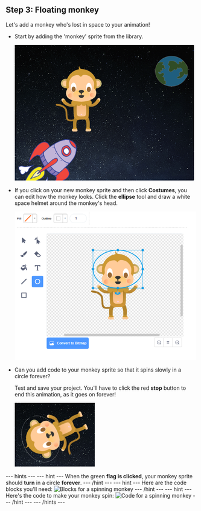 ## Step 3: Floating monkey

Let's add a monkey who's lost in space to your animation!

+ Start by adding the 'monkey' sprite from the library.

	![Adding a monkey sprite](images/space-monkey-sprite.png)

+ If you click on your new monkey sprite and then click **Costumes**, you can edit how the monkey looks. Click the **ellipse** tool and draw a white space helmet around the monkey's head.

	![Monkey space helmet](images/space-monkey-edit.png)

+ Can you add code to your monkey sprite so that it spins slowly in a circle forever?

    Test and save your project. You'll have to click the red **stop** button to end this animation, as it goes on forever!

    ![Blocks for a spinning monkey](images/space-spin-test.png)

--- hints ---
--- hint ---
When the green __flag is clicked__, your monkey sprite should __turn__ in a circle __forever__.
--- /hint ---
--- hint ---
Here are the code blocks you'll need:
![Blocks for a spinning monkey](images/space-spin-blocks.png)
--- /hint ---
--- hint ---
Here's the code to make your monkey spin:
![Code for a spinning monkey](images/space-spin-code.png)
--- /hint ---
--- /hints ---
